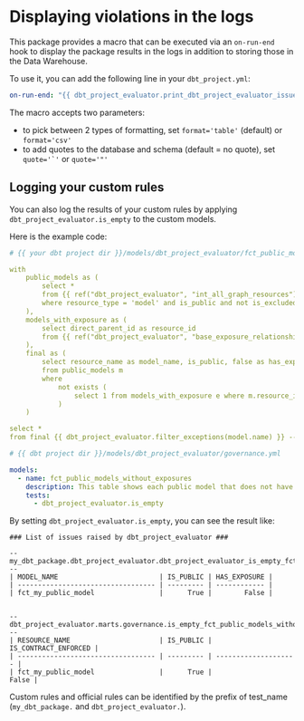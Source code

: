 # Displaying violations in the logs

This package provides a macro that can be executed via an `on-run-end` hook to display the package results in the logs in addition to storing those in the Data Warehouse.

To use it, you can add the following line in your `dbt_project.yml`:

```yaml
on-run-end: "{{ dbt_project_evaluator.print_dbt_project_evaluator_issues() }}"
```

The macro accepts two parameters:

- to pick between 2 types of formatting, set `format='table'` (default) or `format='csv'`
- to add quotes to the database and schema (default = no quote), set ``quote='`'`` or `quote='"'`

## Logging your custom rules

You can also log the results of your custom rules by applying `dbt_project_evaluator.is_empty` to
the custom models.

Here is the example code:

```yaml
# {{ your dbt project dir }}/models/dbt_project_evaluator/fct_public_models_without_exposures.sql

with
    public_models as (
        select *
        from {{ ref("dbt_project_evaluator", "int_all_graph_resources") }}
        where resource_type = 'model' and is_public and not is_excluded
    ),
    models_with_exposure as (
        select direct_parent_id as resource_id
        from {{ ref("dbt_project_evaluator", "base_exposure_relationships") }}
    ),
    final as (
        select resource_name as model_name, is_public, false as has_exposure
        from public_models m
        where
            not exists (
                select 1 from models_with_exposure e where m.resource_id = e.resource_id
            )
    )

select *
from final {{ dbt_project_evaluator.filter_exceptions(model.name) }} -- to enable exceptions
```

```yaml
# {{ dbt project dir }}/models/dbt_project_evaluator/governance.yml

models:
  - name: fct_public_models_without_exposures
    description: This table shows each public model that does not have an exposure
    tests:
      - dbt_project_evaluator.is_empty
```

By setting `dbt_project_evaluator.is_empty`, you can see the result like:

```
### List of issues raised by dbt_project_evaluator ###

-- my_dbt_package.dbt_project_evaluator.dbt_project_evaluator_is_empty_fct_public_models_without_exposures_ --
| MODEL_NAME                         | IS_PUBLIC | HAS_EXPOSURE |
| ---------------------------------- | --------- | ------------ |
| fct_my_public_model                |      True |        False |


-- dbt_project_evaluator.marts.governance.is_empty_fct_public_models_without_contract_ --
| RESOURCE_NAME                      | IS_PUBLIC | IS_CONTRACT_ENFORCED |
| ---------------------------------- | --------- | -------------------- |
| fct_my_public_model                |      True |                False |
```

Custom rules and official rules can be identified by the prefix of test_name (`my_dbt_package.` and
`dbt_project_evaluator.`).
